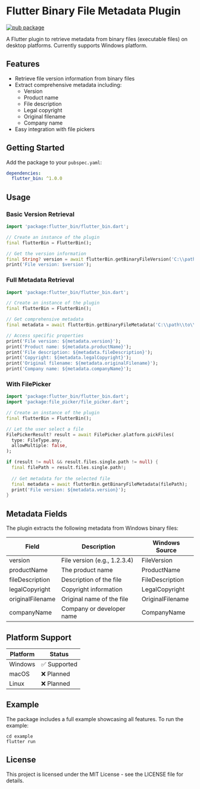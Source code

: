 # Flutter Binary File Metadata Plugin

[![pub package](https://img.shields.io/pub/v/flutter_bin.svg)](https://pub.dev/packages/flutter_bin)

A Flutter plugin to retrieve metadata from binary files (executable files) on desktop platforms. Currently supports Windows platform.

## Features

- Retrieve file version information from binary files
- Extract comprehensive metadata including:
  - Version
  - Product name
  - File description
  - Legal copyright
  - Original filename
  - Company name
- Easy integration with file pickers

## Getting Started

Add the package to your `pubspec.yaml`:

```yaml
dependencies:
  flutter_bin: ^1.0.0
```

## Usage

### Basic Version Retrieval

```dart
import 'package:flutter_bin/flutter_bin.dart';

// Create an instance of the plugin
final flutterBin = FlutterBin();

// Get the version information
final String? version = await flutterBin.getBinaryFileVersion('C:\\path\\to\\file.exe');
print('File version: $version');
```

### Full Metadata Retrieval

```dart
import 'package:flutter_bin/flutter_bin.dart';

// Create an instance of the plugin
final flutterBin = FlutterBin();

// Get comprehensive metadata
final metadata = await flutterBin.getBinaryFileMetadata('C:\\path\\to\\file.exe');

// Access specific properties
print('File version: ${metadata.version}');
print('Product name: ${metadata.productName}');
print('File description: ${metadata.fileDescription}');
print('Copyright: ${metadata.legalCopyright}');
print('Original filename: ${metadata.originalFilename}');
print('Company name: ${metadata.companyName}');
```

### With FilePicker

```dart
import 'package:flutter_bin/flutter_bin.dart';
import 'package:file_picker/file_picker.dart';

// Create an instance of the plugin
final flutterBin = FlutterBin();

// Let the user select a file
FilePickerResult? result = await FilePicker.platform.pickFiles(
  type: FileType.any,
  allowMultiple: false,
);

if (result != null && result.files.single.path != null) {
  final filePath = result.files.single.path!;
  
  // Get metadata for the selected file
  final metadata = await flutterBin.getBinaryFileMetadata(filePath);
  print('File version: ${metadata.version}');
}
```

## Metadata Fields

The plugin extracts the following metadata from Windows binary files:

| Field | Description | Windows Source |
|-------|-------------|----------------|
| version | File version (e.g., 1.2.3.4) | FileVersion |
| productName | The product name | ProductName |
| fileDescription | Description of the file | FileDescription |
| legalCopyright | Copyright information | LegalCopyright |
| originalFilename | Original name of the file | OriginalFilename |
| companyName | Company or developer name | CompanyName |

## Platform Support

| Platform | Status |
|----------|--------|
| Windows  | ✅ Supported |
| macOS    | ❌ Planned |
| Linux    | ❌ Planned |

## Example

The package includes a full example showcasing all features. To run the example:

```
cd example
flutter run
```

## License

This project is licensed under the MIT License - see the LICENSE file for details.